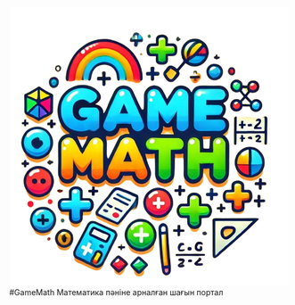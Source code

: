 ***![GameMath](/templates/static/images/logo.png)***
#GameMath
Математика пәніне арналған шағын портал 
